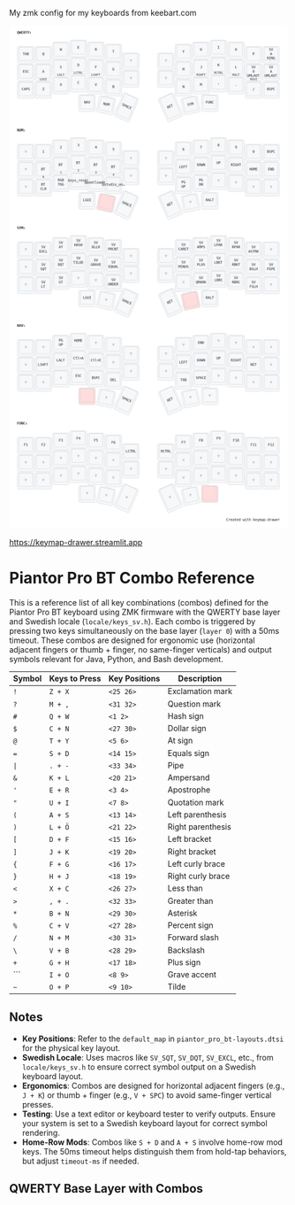 My zmk config for my keyboards from keebart.com


![](my_keymap.png)


https://keymap-drawer.streamlit.app


# Piantor Pro BT Combo Reference

This is a reference list of all key combinations (combos) defined for the Piantor Pro BT keyboard using ZMK firmware with the QWERTY base layer and Swedish locale (`locale/keys_sv.h`). Each combo is triggered by pressing two keys simultaneously on the base layer (`layer 0`) with a 50ms timeout. These combos are designed for ergonomic use (horizontal adjacent fingers or thumb + finger, no same-finger verticals) and output symbols relevant for Java, Python, and Bash development.

| Symbol | Keys to Press | Key Positions | Description |
|--------|---------------|---------------|-------------|
| `!` | `Z + X` | `<25 26>` | Exclamation mark |
| `?` | `M + ,` | `<31 32>` | Question mark |
| `#` | `Q + W` | `<1 2>` | Hash sign |
| `$` | `C + N` | `<27 30>` | Dollar sign |
| `@` | `T + Y` | `<5 6>` | At sign |
| `=` | `S + D` | `<14 15>` | Equals sign |
| `\|` | `. + -` | `<33 34>` | Pipe |
| `&` | `K + L` | `<20 21>` | Ampersand |
| `'` | `E + R` | `<3 4>` | Apostrophe |
| `"` | `U + I` | `<7 8>` | Quotation mark |
| `(` | `A + S` | `<13 14>` | Left parenthesis |
| `)` | `L + Ö` | `<21 22>` | Right parenthesis |
| `[` | `D + F` | `<15 16>` | Left bracket |
| `]` | `J + K` | `<19 20>` | Right bracket |
| `{` | `F + G` | `<16 17>` | Left curly brace |
| `}` | `H + J` | `<18 19>` | Right curly brace |
| `<` | `X + C` | `<26 27>` | Less than |
| `>` | `, + .` | `<32 33>` | Greater than |
| `*` | `B + N` | `<29 30>` | Asterisk |
| `%` | `C + V` | `<27 28>` | Percent sign |
| `/` | `N + M` | `<30 31>` | Forward slash |
| `\` | `V + B` | `<28 29>` | Backslash |
| `+` | `G + H` | `<17 18>` | Plus sign |
| ``` | `I + O` | `<8 9>` | Grave accent |
| `~` | `O + P` | `<9 10>` | Tilde |

## Notes
- **Key Positions**: Refer to the `default_map` in `piantor_pro_bt-layouts.dtsi` for the physical key layout.
- **Swedish Locale**: Uses macros like `SV_SQT`, `SV_DQT`, `SV_EXCL`, etc., from `locale/keys_sv.h` to ensure correct symbol output on a Swedish keyboard layout.
- **Ergonomics**: Combos are designed for horizontal adjacent fingers (e.g., `J + K`) or thumb + finger (e.g., `V + SPC`) to avoid same-finger vertical presses.
- **Testing**: Use a text editor or keyboard tester to verify outputs. Ensure your system is set to a Swedish keyboard layout for correct symbol rendering.
- **Home-Row Mods**: Combos like `S + D` and `A + S` involve home-row mod keys. The 50ms timeout helps distinguish them from hold-tap behaviors, but adjust `timeout-ms` if needed.

## QWERTY Base Layer with Combos
